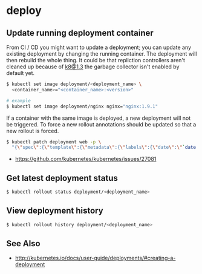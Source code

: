 # deploy

## Update running deployment container
From CI / CD you might want to update a deployment; you can update any existing
deployment by changing the running container. The deployment will then rebuild
the whole thing. It could be that repliction controllers aren't cleaned up
because of k8@1.3 the garbage collector isn't enabled by default yet.
```sh
$ kubectl set image deployment/<deployment_name> \
  <container_name>="<container_name>:<version>"

# example
$ kubectl set image deployment/nginx nginx="nginx:1.9.1"
```

If a container with the same image is deployed, a new deployment will not be
triggered. To force a new rollout annotations should be updated so that a new
rollout is forced.
```sh
$ kubectl patch deployment web -p \
  "{\"spec\":{\"template\":{\"metadata\":{\"labels\":{\"date\":\"`date +'%s'`\"}}}}}"
```
- https://github.com/kubernetes/kubernetes/issues/27081

## Get latest deployment status
```sh
$ kubectl rollout status deployment/<deployment_name>
```

## View deployment history
```sh
$ kubectl rollout history deployment/<deployment_name>
```

## See Also
- http://kubernetes.io/docs/user-guide/deployments/#creating-a-deployment
